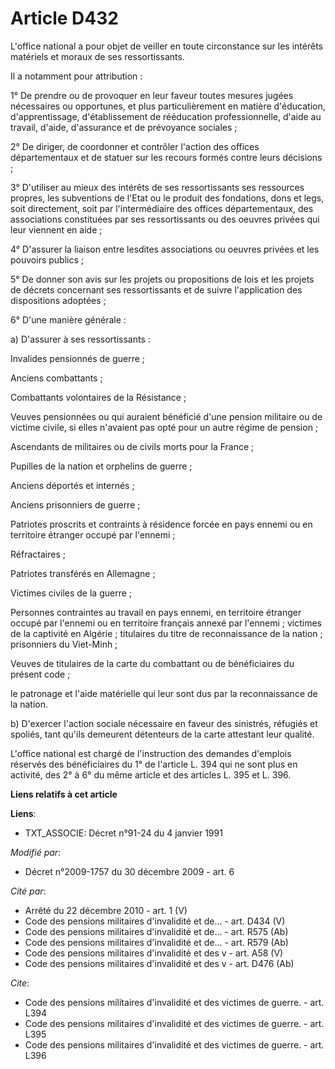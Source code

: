 # Article D432

L'office national a pour objet de veiller en toute circonstance sur les intérêts matériels et moraux de ses ressortissants. 

Il a notamment pour attribution : 

1° De prendre ou de provoquer en leur faveur toutes mesures jugées nécessaires ou opportunes, et plus particulièrement en
matière d'éducation, d'apprentissage, d'établissement de rééducation professionnelle, d'aide au travail, d'aide, d'assurance
et de prévoyance sociales ; 

2° De diriger, de coordonner et contrôler l'action des offices départementaux et de statuer sur les recours formés contre
leurs décisions ; 

3° D'utiliser au mieux des intérêts de ses ressortissants ses ressources propres, les subventions de l'Etat ou le produit des
fondations, dons et legs, soit directement, soit par l'intermédiaire des offices départementaux, des associations constituées
par ses ressortissants ou des oeuvres privées qui leur viennent en aide ; 

4° D'assurer la liaison entre lesdites associations ou oeuvres privées et les pouvoirs publics ; 

5° De donner son avis sur les projets ou propositions de lois et les projets de décrets concernant ses ressortissants et de
suivre l'application des dispositions adoptées ; 

6° D'une manière générale : 

a) D'assurer à ses ressortissants : 

Invalides pensionnés de guerre ; 

Anciens combattants ; 

Combattants volontaires de la Résistance ; 

Veuves pensionnées ou qui auraient bénéficié d'une pension militaire ou de victime civile, si elles n'avaient pas opté pour
un autre régime de pension ; 

Ascendants de militaires ou de civils morts pour la France ; 

Pupilles de la nation et orphelins de guerre ; 

Anciens déportés et internés ; 

Anciens prisonniers de guerre ; 

Patriotes proscrits et contraints à résidence forcée en pays ennemi ou en territoire étranger occupé par l'ennemi ; 

Réfractaires ; 

Patriotes transférés en Allemagne ; 

Victimes civiles de la guerre ; 

Personnes contraintes au travail en pays ennemi, en territoire étranger occupé par l'ennemi ou en territoire français annexé
par l'ennemi ; victimes de la captivité en Algérie ; titulaires du titre de reconnaissance de la nation ; prisonniers du
Viet-Minh ; 

Veuves de titulaires de la carte du combattant ou de bénéficiaires du présent code ; 

le patronage et l'aide matérielle qui leur sont dus par la reconnaissance de la nation. 

b) D'exercer l'action sociale nécessaire en faveur des sinistrés, réfugiés et spoliés, tant qu'ils demeurent détenteurs de la
carte attestant leur qualité.

L'office national est chargé de l'instruction des demandes d'emplois réservés des bénéficiaires du 1° de l'article L. 394 qui
ne sont plus en activité, des 2° à 6° du même article et des articles L. 395 et L. 396.

**Liens relatifs à cet article**

**Liens**:

  - TXT_ASSOCIE: Décret n°91-24 du 4 janvier 1991

_Modifié par_:

  - Décret n°2009-1757 du 30 décembre 2009 - art. 6

_Cité par_:

  - Arrêté du 22 décembre 2010 - art. 1 (V)
  - Code des pensions militaires d'invalidité et de... - art. D434 (V)
  - Code des pensions militaires d'invalidité et de... - art. R575 (Ab)
  - Code des pensions militaires d'invalidité et de... - art. R579 (Ab)
  - Code des pensions militaires d'invalidité et des v - art. A58 (V)
  - Code des pensions militaires d'invalidité et des v - art. D476 (Ab)

_Cite_:

  - Code des pensions militaires d'invalidité et des victimes de guerre. - art. L394
  - Code des pensions militaires d'invalidité et des victimes de guerre. - art. L395
  - Code des pensions militaires d'invalidité et des victimes de guerre. - art. L396
